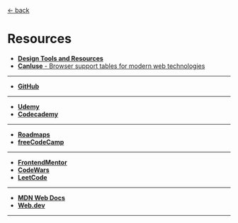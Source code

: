 [&larr; back](./../README.md)

# Resources

- [**Design Tools and Resources**](./../7-design/design-resources.md)
- [**CanIuse** - Browser support tables for modern web technologies](https://caniuse.com/)

<hr>

- [**GitHub**](https://github.com/)

<hr>

- [**Udemy**](https://www.udemy.com/)
- [**Codecademy**](https://www.codecademy.com/)

<hr>

- [**Roadmaps**](https://roadmap.sh/)
- [**freeCodeCamp**](https://www.freecodecamp.org/)

<hr>

- [**FrontendMentor**](https://www.frontendmentor.io/)
- [**CodeWars**](https://www.codewars.com/)
- [**LeetCode**](https://leetcode.com/)

<hr>

- [**MDN Web Docs**](https://developer.mozilla.org/en-US/)
- [**Web.dev**](https://web.dev/)

<div></div>

<!-- - [**CSS Tricks**](https://css-tricks.com/)
- [**Smashing Magazine**](https://www.smashingmagazine.com/)
- [**Codrops**](https://tympanus.net/codrops/)
- [**HeyDesigner**](https://heydesigner.com/)
- [**FrontendFront**](https://frontendfront.com/)
- [**dev.to**](https://dev.to/)
- [**daily.dev**](https://daily.dev/) -->

<hr>

<br>

